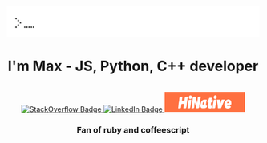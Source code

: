 <div>
  <div id="headerPicture" align="center">
    <picture>
      <source media="(prefers-color-scheme: dark)" srcset="https://github.com/makschernetskyi/makschernetskyi/blob/main/hello_there_compressed_with_background.gif">
      <img src="https://github.com/makschernetskyi/makschernetskyi/blob/main/hello_there_compressed.gif">
    </picture>
    
  </div>
  <h1 align="center">I'm Max - JS, Python, C++ developer </h2><br/>
  <div id="badges", align="center">
    <a href="https://stackoverflow.com/users/15585984/allure">
      <img src="https://logos-download.com/wp-content/uploads/2019/01/Stack_Overflow_Logo.png" height = "40px" width="160" alt="StackOverflow Badge"/>
    </a>
    <a href="https://www.linkedin.com/in/maksym-czarniecki-87484b269/">
      <img src="https://img.shields.io/badge/LinkedIn-blue?style=for-the-badge&logo=linkedin&logoColor=white" height = "40px" width="160" alt="LinkedIn Badge"/>
    </a>
    <a href="https://ru.hinative.com/profiles/6881491">
      <img src="https://github.com/makschernetskyi/makschernetskyi/blob/main/HiNativeLogo_2.png" height = "40px" width="160" alt="Hinative Badge"/>
    </a>
  </div>
  <h3 align="center">Fan of ruby and coffeescript</h3>
</div>

<!---
makschernetskyi/makschernetskyi is a ✨ special ✨ repository because its `README.md` (this file) appears on your GitHub profile.
You can click the Preview link to take a look at your changes.
--->
